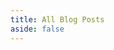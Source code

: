 ```yaml
---
title: All Blog Posts
aside: false
---
```


<script setup>
import { data as blogs } from '/data/blogs.data'
import formatDate from "/.vitepress/theme/utils/formatDate"
import getSorted from "/.vitepress/theme/utils/getSorted"
const sortedBlogs = getSorted( blogs );
</script>

<ul>
  <li v-for="blog of sortedBlogs">
    <template v-if="blog.frontmatter.hidden !== true">
      <a :href="blog.url">{{ blog.frontmatter.title }}</a><br/>
      <span>{{ formatDate(blog.frontmatter.date) }}</span>
    </template>
  </li>
</ul>

<style scoped>
li {
    display: flex;
    justify-content: space-between;
}
</style>
